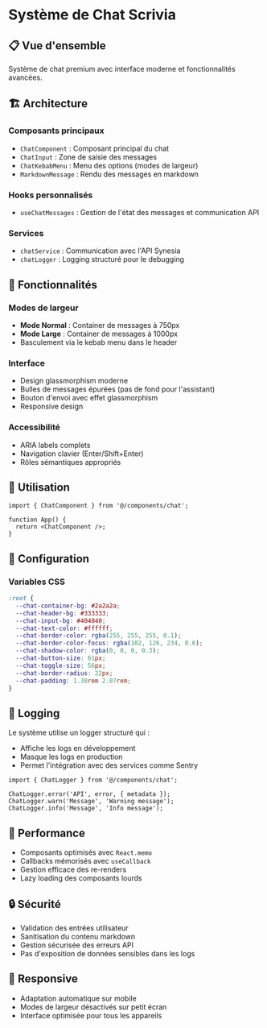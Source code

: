# Système de Chat Scrivia

## 📋 Vue d'ensemble

Système de chat premium avec interface moderne et fonctionnalités avancées.

## 🏗️ Architecture

### Composants principaux
- `ChatComponent` : Composant principal du chat
- `ChatInput` : Zone de saisie des messages
- `ChatKebabMenu` : Menu des options (modes de largeur)
- `MarkdownMessage` : Rendu des messages en markdown

### Hooks personnalisés
- `useChatMessages` : Gestion de l'état des messages et communication API

### Services
- `chatService` : Communication avec l'API Synesia
- `chatLogger` : Logging structuré pour le debugging

## 🎨 Fonctionnalités

### Modes de largeur
- **Mode Normal** : Container de messages à 750px
- **Mode Large** : Container de messages à 1000px
- Basculement via le kebab menu dans le header

### Interface
- Design glassmorphism moderne
- Bulles de messages épurées (pas de fond pour l'assistant)
- Bouton d'envoi avec effet glassmorphism
- Responsive design

### Accessibilité
- ARIA labels complets
- Navigation clavier (Enter/Shift+Enter)
- Rôles sémantiques appropriés

## 🚀 Utilisation

```tsx
import { ChatComponent } from '@/components/chat';

function App() {
  return <ChatComponent />;
}
```

## 🔧 Configuration

### Variables CSS
```css
:root {
  --chat-container-bg: #2a2a2a;
  --chat-header-bg: #333333;
  --chat-input-bg: #404040;
  --chat-text-color: #ffffff;
  --chat-border-color: rgba(255, 255, 255, 0.1);
  --chat-border-color-focus: rgba(102, 126, 234, 0.6);
  --chat-shadow-color: rgba(0, 0, 0, 0.3);
  --chat-button-size: 61px;
  --chat-toggle-size: 56px;
  --chat-border-radius: 22px;
  --chat-padding: 1.38rem 2.07rem;
}
```

## 📝 Logging

Le système utilise un logger structuré qui :
- Affiche les logs en développement
- Masque les logs en production
- Permet l'intégration avec des services comme Sentry

```tsx
import { ChatLogger } from '@/components/chat';

ChatLogger.error('API', error, { metadata });
ChatLogger.warn('Message', 'Warning message');
ChatLogger.info('Message', 'Info message');
```

## 🎯 Performance

- Composants optimisés avec `React.memo`
- Callbacks mémorisés avec `useCallback`
- Gestion efficace des re-renders
- Lazy loading des composants lourds

## 🔒 Sécurité

- Validation des entrées utilisateur
- Sanitisation du contenu markdown
- Gestion sécurisée des erreurs API
- Pas d'exposition de données sensibles dans les logs

## 📱 Responsive

- Adaptation automatique sur mobile
- Modes de largeur désactivés sur petit écran
- Interface optimisée pour tous les appareils 